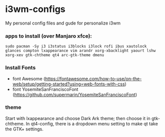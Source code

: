 # i3wm-configs
My personal config files and gude for personalize i3wm

### apps to install (over Manjaro xfce):

```
sudo pacman -Sy i3 i3status i3blocks i3lock rofi ibus xautolock glances compton lxappearance vim arandr xorg-xbacklight yaourt lshw xorg-xev gtk-chtheme qt4 arc-gtk-theme dmenu
```

### Install Fonts

- font Awesome (https://fontawesome.com/how-to-use/on-the-web/setup/getting-started?using=web-fonts-with-css)
- font YosemiteSanFranciscoFont (https://github.com/supermarin/YosemiteSanFranciscoFont)

### theme

Start with lxappearance and choose Dark Ark theme; then choose it in gtk-chtheme. In qt4-config, there is a dropdown menu setting to make qt take the GTK+ settings.

